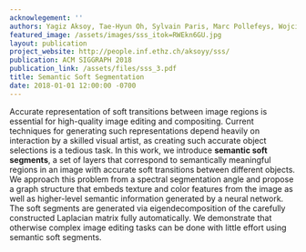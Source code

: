 ```yaml
---
acknowlegement: ''
authors: Yagiz Aksoy, Tae-Hyun Oh, Sylvain Paris, Marc Pollefeys, Wojciech Matusik
featured_image: /assets/images/sss_itok=RWEkn6GU.jpg
layout: publication
project_website: http://people.inf.ethz.ch/aksoyy/sss/
publication: ACM SIGGRAPH 2018
publication_link: /assets/files/sss_3.pdf
title: Semantic Soft Segmentation
date: 2018-01-01 12:00:00 -0700
---
```


Accurate representation of soft transitions between image regions is essential for high-quality image editing and compositing. Current techniques for generating such representations depend heavily on interaction by a skilled visual artist, as creating such accurate object selections is a tedious task. In this work, we introduce **semantic soft segments**, a set of layers that correspond to semantically meaningful regions in an image with accurate soft transitions between different objects. We approach this problem from a spectral segmentation angle and propose a graph structure that embeds texture and color features from the image as well as higher-level semantic information generated by a neural network. The soft segments are generated via eigendecomposition of the carefully constructed Laplacian matrix fully automatically. We demonstrate that otherwise complex image editing tasks can be done with little effort using semantic soft segments.